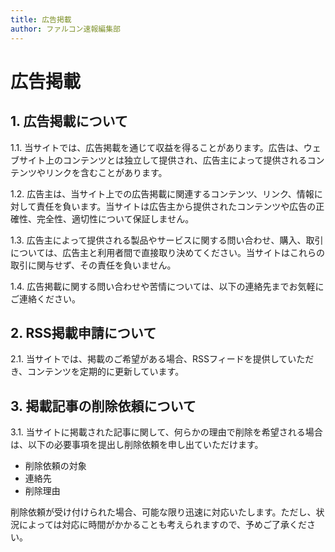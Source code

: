 ```yaml
---
title: 広告掲載
author: ファルコン速報編集部
---
```


# 広告掲載

## 1. 広告掲載について

1.1. 当サイトでは、広告掲載を通じて収益を得ることがあります。広告は、ウェブサイト上のコンテンツとは独立して提供され、広告主によって提供されるコンテンツやリンクを含むことがあります。

1.2. 広告主は、当サイト上での広告掲載に関連するコンテンツ、リンク、情報に対して責任を負います。当サイトは広告主から提供されたコンテンツや広告の正確性、完全性、適切性について保証しません。


1.3. 広告主によって提供される製品やサービスに関する問い合わせ、購入、取引については、広告主と利用者間で直接取り決めてください。当サイトはこれらの取引に関与せず、その責任を負いません。

1.4. 広告掲載に関する問い合わせや苦情については、以下の連絡先までお気軽にご連絡ください。

## 2. RSS掲載申請について


2.1. 当サイトでは、掲載のご希望がある場合、RSSフィードを提供していただき、コンテンツを定期的に更新しています。

## 3. 掲載記事の削除依頼について


3.1. 当サイトに掲載された記事に関して、何らかの理由で削除を希望される場合は、以下の必要事項を提出し削除依頼を申し出ていただけます。
 - 削除依頼の対象 
 - 連絡先
 - 削除理由

削除依頼が受け付けられた場合、可能な限り迅速に対応いたします。ただし、状況によっては対応に時間がかかることも考えられますので、予めご了承ください。

